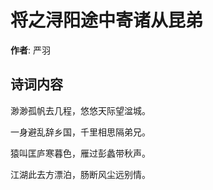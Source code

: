 # 将之浔阳途中寄诸从昆弟

**作者**: 严羽

## 诗词内容

渺渺孤帆去几程，悠悠天际望湓城。

一身避乱辞乡国，千里相思隔弟兄。

猿叫匡庐寒暮色，雁过彭蠡带秋声。

江湖此去方漂泊，肠断风尘远别情。


